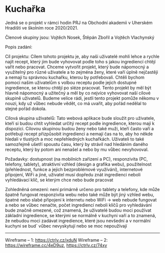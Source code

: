 # Kuchařka

Jedná se o projekt v rámci hodin PRJ na Obchodní akademii v Uherském Hradišti ve školním roce 2020/2021.

Členové skupiny jsou: Vojtěch Nosek, Štěpán Zbořil a Vojtěch Vlachynský

Popis zadání:

Cíl projektu: Cílem tohoto projektu je, aby naši uživatelé mohli lehce a rychle najít recept, který jim bude vyhovovat podle toho s jakou ingrediencí chtějí vařit nebo pracovat. Chceme vytvořit projekt, který bude nápomocný a využitelný pro různé uživatele a to zejména ženy, které vaří úplně nejčastěji a nemají tu správnou kuchařku, kterou by potřebovali. Chtěli bychom pomoci našim uživatelům s volbou receptu podle jejich dostupné ingredience, se kterou chtějí po sléze pracovat. Tento projekt by měl být hlavně nápomocný a užitečný a měl by co nejvíce vyhovovat naší cílové skupině uživatelů. Budeme velice rádi, jestli tento projekt pomůže někomu v nouzi, kdy už vůbec nebude vědět, co má uvařit, aby pořád nedělal to stejné pořád dokola.

Cílová skupina uživatelů: Tato webová aplikace bude sloužit pro uživatele, kteří si budou chtít vyhledat určitý recept podle ingredience, kterou mají k dispozici. Cílovou skupinou budou ženy nebo také muži, kteří často vaří a potřebují recept přizpůsobit ingredienci a nemají čas na to, aby ho někde hledali v tlustých a moc nepřehledných kuchařkách. Uživateli to také samozřejmě ušetří spoustu času, který by strávil nad hledáním daného receptu, který by potom ani nenašel a nebo by mu vůbec nevyhovoval.

Požadavky: dostupnost (na mobilních zařízení a PC), responzivita (PC, telefony, tablety), atraktivní vzhled (design a grafika webu), použitelnost (přehlednost, funkce a jejich bezproblémové využívání), internetové připojení, WiFi a jiné, uživatel musí dopředu znát ingredienci neboli vyhledávací klíč, se kterým chce nebo bude pracovat

Zohledněná omezení: není primárně určeno pro tablety a telefony, kde může špatně fungovat responzivita webu nebo také může být jiný vzhled webu, špatné nebo slabé připojení k internetu nebo WiFi → web nebude fungovat a nebo se vůbec nenačte, počet ingrediencí neboli klíčů pro vyhledávání bude značně omezené, což znamená, že uživatelé budou moci používat základní ingredience, se kterými se normálně v kuchyni vaří a to znamená, že nebudou moci zadávat ingredience, které jsou nevšední a v normální kuchyni se bud´ vůbec 
nevyskytují nebo se moc nepoužívají

-----------------------------------------------------------------------------------------------------------------------------------------------------------------------------------
Wireframe – 1: https://ctrlv.cz/xduN
Wireframe – 2: https://wireframe.cc/4eD9uz, https://ctrlv.cz/74xy
